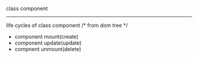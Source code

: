 class component

<hr/>
life cycles of class component
/*   from dom tree     */
<ul>

<li> component mount(create)</li>
<li>component update(update)</li>
<li>compnent unmount(delete)</li>
</ul>
